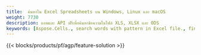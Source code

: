 ```yaml
---
title:  ค้นหาใน Excel Spreadsheets บน Windows, Linux และ macOS
weight: 7730
description: แอพและ API ฟรีเพื่อค้นหาข้อความในไฟล์ XLS, XLSX และ ODS
keywords: [Aspose.Cells., search words with pattern in Excel file., find words with pattern in Excel file., search string with pattern in Excel file., find words with pattern in Excel file., search words in excel file., find words in excel file., search string in excel file., find string in excel file]
---
```

{{< blocks/products/pf/agp/feature-solution >}} 

